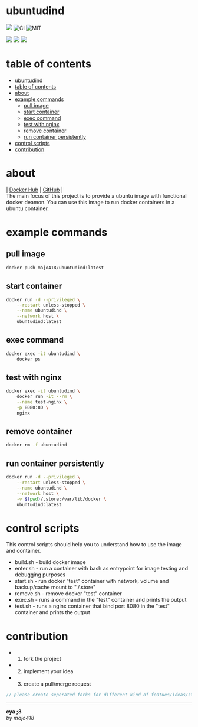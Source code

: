 # ubuntudind
[![](https://img.shields.io/docker/image-size/majo418/ubuntudind)](https://hub.docker.com/r/majo418/ubuntudind)
![CI](https://github.com/majo418/ubuntudind/workflows/Image/badge.svg)
![MIT](https://img.shields.io/badge/license-MIT-blue.svg)

![](https://img.shields.io/badge/dynamic/json?color=darkred&label=Issues&query=open_issues&suffix=x&url=https%3A%2F%2Fapi.github.com%2Frepos%2Fmajo418%2Fubuntudind)
![](https://img.shields.io/badge/dynamic/json?color=navy&label=Forks&query=forks&suffix=x&url=https%3A%2F%2Fapi.github.com%2Frepos%2Fmajo418%2Fubuntudind)
![](https://img.shields.io/badge/dynamic/json?color=green&label=Subscribers&query=subscribers_count&suffix=x&url=https%3A%2F%2Fapi.github.com%2Frepos%2Fmajo418%2Fubuntudind)

# table of contents
- [ubuntudind](#ubuntudind)
- [table of contents](#table-of-contents)
- [about](#about)
- [example commands](#example-commands)
  - [pull image](#pull-image)
  - [start container](#start-container)
  - [exec command](#exec-command)
  - [test with nginx](#test-with-nginx)
  - [remove container](#remove-container)
  - [run container persistently](#run-container-persistently)
- [control scripts](#control-scripts)
- [contribution](#contribution)

# about
|
[Docker Hub](https://hub.docker.com/r/majo418/ubuntudind)
|
[GitHub](https://github.com/majo418/ubuntudind)
|  
The main focus of this project is to provide a ubuntu image with functional docker deamon.
You can use this image to run docker containers in a ubuntu container.

# example commands
## pull image
```sh
docker push majo418/ubuntudind:latest
```
## start container
```sh
docker run -d --privileged \
    --restart unless-stopped \
    --name ubuntudind \
    --network host \
    ubuntudind:latest
```
## exec command
```sh
docker exec -it ubuntudind \
    docker ps
```
## test with nginx
```sh
docker exec -it ubuntudind \
    docker run -it --rm \
    --name test-nginx \
    -p 8080:80 \
    nginx
```
## remove container
```sh
docker rm -f ubuntudind
```
## run container persistently
```sh
docker run -d --privileged \
    --restart unless-stopped \
    --name ubuntudind \
    --network host \
    -v $(pwd)/.store:/var/lib/docker \
    ubuntudind:latest
```

# control scripts
This control scripts should help you to understand how to use the image and container.
 - build.sh - build docker image
 - enter.sh - run a container with bash as entrypoint for image testing and debugging purposes
 - start.sh - run docker "test" container with network, volume and backup/cache mount to "./.store"
 - remove.sh - remove docker "test" container
 - exec.sh - runs a command in the "test" container and prints the output
 - test.sh - runs a nginx container that bind port 8080 in the "test" container and prints the output

# contribution
 - 1. fork the project
 - 2. implement your idea
 - 3. create a pull/merge request
```ts
// please create seperated forks for different kind of featues/ideas/structure changes/implementations
```

---
**cya ;3**  
*by majo418*


